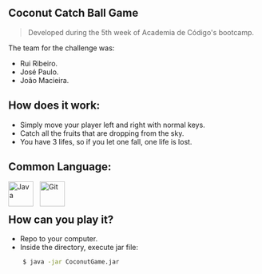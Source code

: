 
## Coconut Catch Ball Game 

> Developed during the 5th week of Academia de Código's bootcamp.

The team for the challenge was:

  - Rui Ribeiro.
  - José Paulo.
  - João Macieira.

## How does it work:

  - Simply move your player left and right with normal keys.
  - Catch all the fruits that are dropping from the sky.
  - You have 3 lifes, so if you let one fall, one life is lost.

## Common Language:

<img align="left" alt="Java" width="50px" style="padding-right:10px;" src="https://cdn.jsdelivr.net/gh/devicons/devicon/icons/java/java-original.svg" />
<img align="left" alt="Git" width="50px" style="padding-right:10px;" src="https://cdn.jsdelivr.net/gh/devicons/devicon/icons/git/git-original.svg" />
<br></br>

## How can you play it?

  - Repo to your computer.
  - Inside the directory, execute jar file:
```sh
    $ java -jar CoconutGame.jar
```
